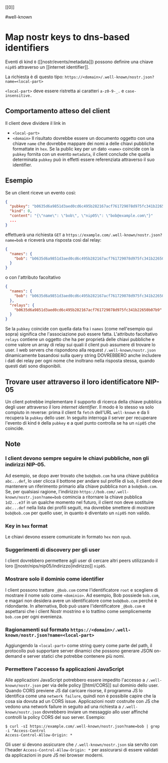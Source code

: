 [[0]]

#well-known
# Map nostr keys to dns-based identifiers

Eventi di kind `0` ([[nostr/events/metadata]]) possono definire una chiave `nip05` attraverso un [[internet identifier]].

La richiesta è di questo tipo:
`https://<domain>/.well-known/nostr.json?name=<local-part>`

`<local-part>` deve essere ristretta ai caratteri `a-z0-9-_.` e `case-insensitive.`

## Comportamento atteso del client
Il client deve dividere il link in
- `<local-part>`
- `<domain>`
Il risultato dovrebbe essere un documento oggetto con una chiave `name` che dovrebbe mappare dei nomi a delle chiavi pubbliche formattate in `hex`. Se la public key per un dato `<name>` coincide con la `pubkey` fornita con un evento `metadata`, il client conclude che quella determinata `pubkey` può in effetti essere referenziata attraverso il suo identifier.

## Esempio

Se un client riceve un evento così:
```json
{
  "pubkey": "b0635d6a9851d3aed0cd6c495b282167acf761729078d975fc341b22650b07b9",
  "kind": 0,
  "content": "{\"name\": \"bob\", \"nip05\": \"bob@example.com\"}"
  ...
}
```
effettuerà una richiesta `GET` a `https://example.com/.well-known/nostr.json?name=bob` e riceverà una risposta così dal relay:
```json
{
  "names": {
    "bob": "b0635d6a9851d3aed0cd6c495b282167acf761729078d975fc341b22650b07b9"
  }
}
```
o con l'attributo facoltativo
```json
{
  "names": {
    "bob": "b0635d6a9851d3aed0cd6c495b282167acf761729078d975fc341b22650b07b9"
  },
  "relays": {
    "b0635d6a9851d3aed0cd6c495b282167acf761729078d975fc341b22650b07b9": [ "wss://relay.example.com", "wss://relay2.example.com" ]
  }
}
```
Se la `pubkey` coincide con quella data fra i `names` (come nell'esempio qui sopra) significa che l'associazione può essere fatta.
L'attributo facoltativo `relays` contiene un oggetto che ha per proprietà delle chiavi pubbliche e come valore un array di relay sui quali il client può assumere di trovare lo user.
I web servers che rispondono alla request `/.well-known/nostr.json` dinamicamente basandosi sulla query string DOVREBBERO anche includere i dati dei relay per ogni nome che inoltrano nella risposta stessa, quando questi dati sono disponibili.
## Trovare user attraverso il loro identificatore NIP-05
Un client potrebbe implementare il supporto di ricerca della chiave pubblica degli user attraverso il loro *internet identifier*. Il modo è lo stesso va solo compiuto in reverse: prima il client fa `fetch` dell'URL `well-known` e da li recupera la `pubkey` dello user. In seguito interroga il server per recuperare l'evento di kind `0` della `pubkey` e a quel punto controlla se ha un `nip05` che coincide.

## Note
### I client devono sempre seguire le chiavi pubbliche, non gli indirizzi NIP-05.
Ad esempio, se dopo aver trovato che `bob@bob.com` ha una chiave pubblica `abc...def`, lo user clicca il bottone per andare sul profile di `bob`, il client deve mantenere un riferimento primario alla chiave pubblica non a `bob@bob.com`. Se, per qualsiasi ragione, l'indirizzo `https://bob.com/.well-known/nostr.json?name=bob` comincia a ritornare la chiave pubblica `1d2...e3f` in un qualche momento nel futuro, il client non deve sostituire `abc...def` nella lista dei profili seguiti, ma dovrebbe smettere di mostrare `bob@bob.com` per quello user, in quanto è diventato un `nip05` non valido.
### Key in `hex` format
Le chiavi devono essere comunicate in formato `hex` non `npub`.
### Suggerimenti di discovery per gli user
I client dovrebbero permettere agli user di cercare altri peers utilizzando il loro [[nostr/nips/nip05/indirizzo|indirizzo]] `nip05`.
### Mostrare solo il dominio come identifier
I client possono trattare `_@bob.com` come l'identificatore `root` e scegliere di mostrare il nome solo come `<dominio>`. Ad esempio, Bob possiede `bob.com`, e magari non desidera avere un identificatore come `bob@bob.com` perché è ridondante. In alternativa, Bob può usare l'identificatore `_@bob.com` e aspettarsi che i client Nostr mostrino e lo trattino come semplicemente `bob.com` per ogni evenienza.
### Ragionamenti sul formato `https://<domain>/.well-known/nostr.json?name=<local-part>`
Aggiungendo la `<local-part>` come string query come parte del path, il protocollo può supportare server dinamici che possono generare JSON on-demand e server statici che potrebbe contenere più nomi.
### Permettere l'accesso fa applicazioni JavaScript
Alle applicazioni JavaScript potrebbero essere impedito l'accesso a `/.well-known/nostr.json` per via delle policy [[html/CORS]] sul dominio dello user. Quando CORS previene JS dal caricare risorse, il programma JS lo identifica come una `network failure`, quindi non è possibile capire che la cosa sia dovuta ad un CORS issue. Applicazioni nostr costruite con JS che vedono una network failure in seguito ad una richiesta a `/.well-known/nostr.json` dovrebbero inviare un messaggio allo user affinché controlli la policy CORS del suo server. Esempio:
```
$ curl -sI https://example.com/.well-known/nostr.json?name=bob | grep -i ^Access-Control
Access-Control-Allow-Origin: *
```
Gli user si devono assicurare che `/.well-known/nostr.json` sia servito con l'header `Access-Control-Allow-Origin: *` per assicurarsi di essere validati da applicazioni in pure JS nei browser moderni.